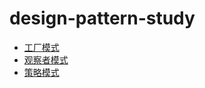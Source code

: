 # design-pattern-study
* [工厂模式](https://github.com/jin-90/design-pattern-study/blob/master/factory)
* [观察者模式](https://github.com/jin-90/design-pattern-study/tree/master/observer)
* [策略模式](https://github.com/jin-90/design-pattern-study/tree/master/strategy)


